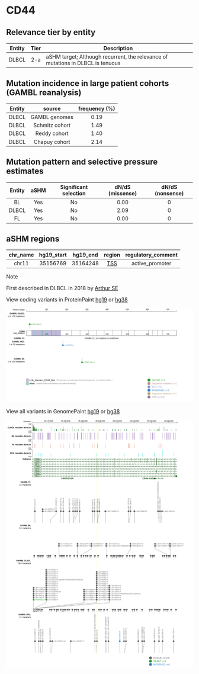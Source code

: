 # CD44

## Relevance tier by entity

|Entity|Tier|Description                              |
|:------:|:----:|-----------------------------------------|
|DLBCL |2-a | aSHM target; Although recurrent, the relevance of mutations in DLBCL is tenuous |

## Mutation incidence in large patient cohorts (GAMBL reanalysis)

|Entity|source        |frequency (%)|
|:------:|:--------------:|:-------------:|
|DLBCL |GAMBL genomes |0.19         |
|DLBCL |Schmitz cohort|1.49         |
|DLBCL |Reddy cohort  |1.40         |
|DLBCL |Chapuy cohort |2.14         |

## Mutation pattern and selective pressure estimates

|Entity|aSHM|Significant selection|dN/dS (missense)|dN/dS (nonsense)|
|:------:|:----:|:---------------------:|:----------------:|:----------------:|
|BL    |Yes |No                   |0.00            |0               |
|DLBCL |Yes |No                   |2.09            |0               |
|FL    |Yes |No                   |0.00            |0               |

## aSHM regions

|chr_name|hg19_start|hg19_end|region                                                                                    |regulatory_comment|
|:--------:|:----------:|:--------:|:------------------------------------------------------------------------------------------:|:------------------:|
|chr11   |35156769  |35164248|[TSS](https://genome.ucsc.edu/s/rdmorin/GAMBL%20hg19?position=chr11%3A35156769%2D35164248)|active_promoter   |

> [!NOTE]
> First described in DLBCL in 2018 by [Arthur SE](https://pubmed.ncbi.nlm.nih.gov/30275490)


View coding variants in ProteinPaint [hg19](https://www.bcgsc.ca/downloads/morinlab/GAMBL/test/genes/CD44_protein.html)  or [hg38](https://www.bcgsc.ca/downloads/morinlab/GAMBL/test/genes/CD44_protein_hg38.html)

![image](images/proteinpaint/CD44_NM_000610.svg)

View all variants in GenomePaint [hg19](https://www.bcgsc.ca/downloads/morinlab/GAMBL/test/genes/CD44.html)  or [hg38](https://www.bcgsc.ca/downloads/morinlab/GAMBL/test/genes/CD44_hg38.html)

![image](images/proteinpaint/CD44.svg)
